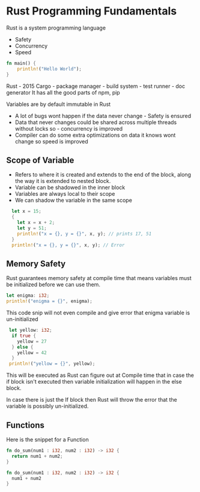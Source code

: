 # Rust Programming Fundamentals

Rust is a system programming language
- Safety
- Concurrency
- Speed
  
```rust
fn main() {
	println!("Hello World");
}
```

Rust - 2015
Cargo
	- package manager
	- build system
	- test runner
	- doc generator
It has all the good parts of npm, pip

Variables are by default immutable in Rust
- A lot of bugs wont happen if the data never change - Safety is ensured
- Data that never changes could be shared across multiple threads without locks so - concurrency is improved
- Compiler can do some extra optimizations on data it knows wont change so speed is improved

## Scope of Variable
- Refers to where it is created and extends to the end of the block, along the way it is extended to nested block.
- Variable can be shadowed in the inner block
- Variables are always local to their scope
- We can shadow the  variable in the same scope

```rust
  let x = 15;
  {
    let x = x + 2;
    let y = 51;
    println!("x = {}, y = {}", x, y); // prints 17, 51
  }
  println!("x = {}, y = {}", x, y); // Error
```

## Memory Safety
Rust guarantees memory safety at compile time
that means variables must be initialized before we can use them.
```rust
let enigma: i32;
println!("enigma = {}", enigma);

```
This code snip will not even compile and give error that enigma variable is un-initialized
```rust
 let yellow: i32;
  if true {
    yellow = 27
  } else {
    yellow = 42
  }
 println!("yellow = {}", yellow);
```
This will be executed as Rust can figure out at Compile time that in case the if block isn't executed then variable initialization will happen in the else block.

In case there is just the If block then Rust will throw the error that the variable is possibly un-initialized.

## Functions
Here is the snippet for a Function
```rust
fn do_sum(num1 : i32, num2 : i32) -> i32 {
  return num1 + num2;
}
```
```rust
fn do_sum(num1 : i32, num2 : i32) -> i32 {
  num1 + num2
}
```

